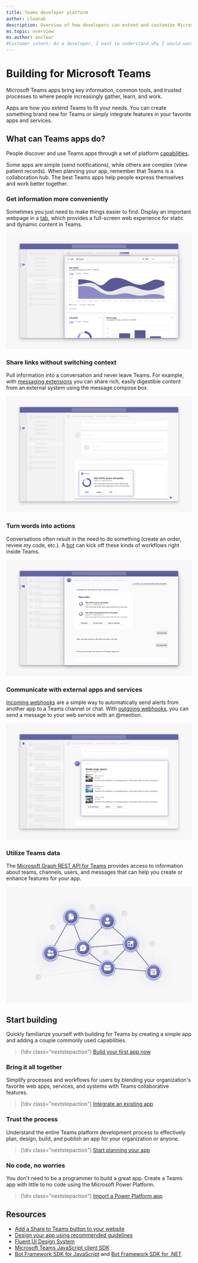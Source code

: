 ```yaml
---
title: Teams developer platform
author: clearab
description: Overview of how developers can extend and customize Microsoft Teams features using the Teams platform.
ms.topic: overview
ms.author: anclear
#Customer intent: As a developer, I want to understand why I would want to build a Teams app so that I can solve business problems.
---
```

# Building for Microsoft Teams

Microsoft Teams apps bring key information, common tools, and trusted processes to where people increasingly gather, learn, and work.

Apps are how you extend Teams to fit your needs. You can create something brand new for Teams or simply integrate features in your favorite apps and services.

## What can Teams apps do?

People discover and use Teams apps through a set of platform [capabilities](capabilities-overview.md).

Some apps are simple (send notifications), while others are complex (view patient records). When planning your app, remember that Teams is a collaboration hub. The best Teams apps help people express themselves and work better together.

### Get information more conveniently

Sometimes you just need to make things easier to find. Display an important webpage in a [tab](doc-links/what-are-tabs.md), which provides a full-screen web experience for static and dynamic content in Teams.

![Conceptual representation of what tabs look like in the Teams client.](doc-links/images/overview-tabs.png)

### Share links without switching context

Pull information into a conversation and never leave Teams. For example, with [messaging extensions](doc-links/what-are-messaging-extensions.md) you can share rich, easily digestible content from an external system using the message compose box.

![Conceptual representation of what messaging extensions look like in the Teams client](doc-links\images\overview-messaging.png)

### Turn words into actions

Conversations often result in the need to do something (create an order, review my code, etc.). A [bot](doc-links/what-are-bots.md) can kick off these kinds of workflows right inside Teams.

![Conceptual representation of what bots look like in the Teams client](doc-links/images/overview-bots.png)

### Communicate with external apps and services

[Incoming webhooks](doc-links/what-are-webhooks-and-connectors.md#incoming-webhooks) are a simple way to automatically send alerts from another app to a Teams channel or chat. With [outgoing webhooks](doc-links/what-are-webhooks-and-connectors.md#outgoing-webhooks), you can send a message to your web service with an @mention.

![Conceptual representation of what connectors look like in the Teams client.](doc-links/images/overview-connectors.png)

### Utilize Teams data

The [Microsoft Graph REST API for Teams](https://docs.microsoft.com/graph/teams-concept-overview) provides access to information about teams, channels, users, and messages that can help you create or enhance features for your app.

!["Conceptual representation of the Microsoft Graph REST API for Teams](doc-links/images/overview-graph.png)
  
## Start building

   Quickly familiarize yourself with building for Teams by creating a simple app and adding a couple commonly used capabilities.

   > [!div class="nextstepaction"]
   > [Build your first app now](build-your-first-app/build-real-world-app.md)

### Bring it all together

   Simplify processes and workflows for users by blending your organization's favorite web apps, services, and systems with Teams collaborative features.

   > [!div class="nextstepaction"]
   > [Integrate an existing app](doc-links/integrating-web-apps.md)

### Trust the process

   Understand the entire Teams platform development process to effectively plan, design, build, and publish an app for your organization or anyone.

   > [!div class="nextstepaction"]
   > [Start planning your app](doc-links/extensibility-points.md)

### No code, no worries

   You don't need to be a programmer to build a great app. Create a Teams app with little to no code using the Microsoft Power Platform.

   > [!div class="nextstepaction"]
   > [Import a Power Platform app](doc-links/importing-custom-microsoft-apps.md)

## Resources

* [Add a Share to Teams button to your website](doc-links/share-to-teams.md)
* [Design your app using recommended guidelines](doc-links/designing-overview.md)
* [Fluent UI Design System](https://fluentsite.z22.web.core.windows.net/)
* [Microsoft Teams JavaScript client SDK](https://docs.microsoft.com/javascript/api/@microsoft/teams-js/?view=msteams-client-js-latest)
* [Bot Framework SDK for JavaScript](https://github.com/Microsoft/botbuilder-js) and [Bot Framework SDK for .NET](https://github.com/Microsoft/botbuilder-dotnet/)
